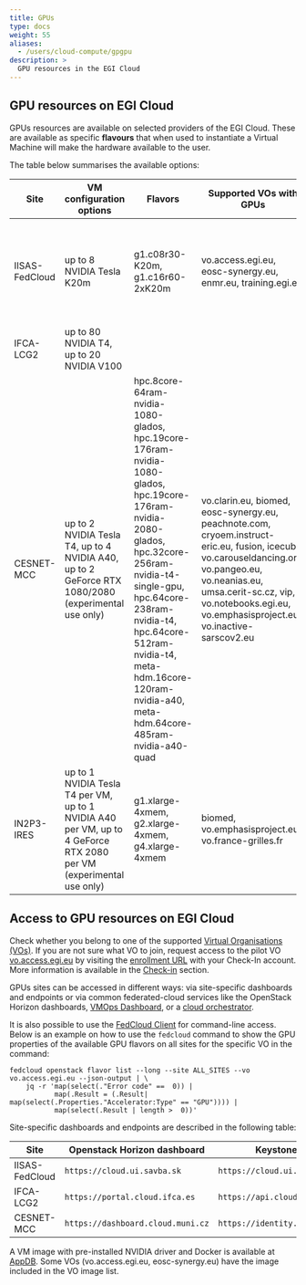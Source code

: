 ```yaml
---
title: GPUs
type: docs
weight: 55
aliases:
  - /users/cloud-compute/gpgpu
description: >
  GPU resources in the EGI Cloud
---
```


## GPU resources on EGI Cloud

GPUs resources are available on selected providers of the EGI Cloud. These are
available as specific **flavours** that when used to instantiate a Virtual
Machine will make the hardware available to the user.

The table below summarises the available options:

<!-- markdownlint-disable line-length -->

| Site | VM configuration options | Flavors | Supported VOs with GPUs | Access conditions | More information |
| ---- | ------------------------ | ------- | ----------------------- | ----------------- | ---------------- |
| IISAS-FedCloud | up to 8 NVIDIA Tesla K20m | g1.c08r30-K20m, g1.c16r60-2xK20m | vo.access.egi.eu, eosc-synergy.eu, enmr.eu, training.egi.eu | Sponsored access for limited testing, conditions to be negotiated for long-term usage | |
| IFCA-LCG2 | up to 80 NVIDIA T4, up to 20 NVIDIA V100 | | | Pay-per-use | https://confluence.ifca.es/display/IC/Cloud+Compute+Flavors |
| CESNET-MCC | up to 2 NVIDIA Tesla T4, up to 4 NVIDIA A40, up to 2 GeForce RTX 1080/2080 (experimental use only) | hpc.8core-64ram-nvidia-1080-glados, hpc.19core-176ram-nvidia-1080-glados, hpc.19core-176ram-nvidia-2080-glados, hpc.32core-256ram-nvidia-t4-single-gpu, hpc.64core-238ram-nvidia-t4, hpc.64core-512ram-nvidia-t4, meta-hdm.16core-120ram-nvidia-a40, meta-hdm.64core-485ram-nvidia-a40-quad | vo.clarin.eu, biomed, eosc-synergy.eu, peachnote.com, cryoem.instruct-eric.eu, fusion, icecube, vo.carouseldancing.org, vo.pangeo.eu, vo.neanias.eu, umsa.cerit-sc.cz, vip, vo.notebooks.egi.eu, vo.emphasisproject.eu, vo.inactive-sarscov2.eu | Sponsored, conditions to be negotiated | https://docs.cloud.muni.cz/cloud/gpus/ |
| IN2P3-IRES | up to 1 NVIDIA Tesla T4 per VM, up to 1 NVIDIA A40 per VM, up to 4 GeForce RTX 2080 per VM (experimental use only) | g1.xlarge-4xmem, g2.xlarge-4xmem, g4.xlarge-4xmem | biomed, vo.emphasisproject.eu, vo.france-grilles.fr | Sponsored, conditions to be negotiated | |

<!-- markdownlint-enable line-length -->

## Access to GPU resources on EGI Cloud

Check whether you belong to one of the supported
[Virtual Organisations (VOs)](https://confluence.egi.eu/display/EGIG/Virtual+organisation).
If you are not sure what VO to join, request access to the pilot VO
[vo.access.egi.eu](https://operations-portal.egi.eu/vo/view/voname/vo.access.egi.eu)
by visiting the [enrollment URL](https://aai.egi.eu/registry/co_petitions/start/coef:240)
with your Check-In account. More information is available in the
[Check-in](../../../aai//check-in/joining-virtual-organisation) section.

GPUs sites can be accessed in different ways: via site-specific dashboards and
endpoints or via common federated-cloud services like the OpenStack Horizon
dashboards, [VMOps Dashboard](../monitor), or a [cloud orchestrator](../automate).

It is also possible to use the
[FedCloud Client](../../../getting-started/cli) for command-line access. Below is
an example on how to use the `fedcloud` command to show the GPU properties of
the available GPU flavors on all sites for the specific VO in the command:

```shell
fedcloud openstack flavor list --long --site ALL_SITES --vo vo.access.egi.eu --json-output | \
    jq -r 'map(select(."Error code" ==  0)) |
           map(.Result = (.Result| map(select(.Properties."Accelerator:Type" == "GPU")))) |
           map(select(.Result | length >  0))'
```

Site-specific dashboards and endpoints are described in the following table:

<!-- markdownlint-disable line-length -->

| Site           | Openstack Horizon dashboard       | Keystone endpoint                    |
| -------------- | --------------------------------- | ------------------------------------ |
| IISAS-FedCloud | `https://cloud.ui.savba.sk`       | `https://cloud.ui.savba.sk:5000/v3/` |
| IFCA-LCG2      | `https://portal.cloud.ifca.es`    | `https://api.cloud.ifca.es:5000/`    |
| CESNET-MCC     | `https://dashboard.cloud.muni.cz` | `https://identity.cloud.muni.cz/`    |

<!-- markdownlint-enable line-length -->

A VM image with pre-installed NVIDIA driver and Docker is available at
[AppDB](https://appdb.egi.eu/store/vappliance/nvidia.docker.centos.7). Some VOs
(vo.access.egi.eu, eosc-synergy.eu) have the image included in the VO image list.
